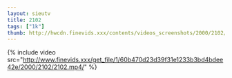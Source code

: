 ```yaml
--- 
layout: sieutv
title: 2102
tags: ["1k"]
thumb: http://hwcdn.finevids.xxx/contents/videos_screenshots/2000/2102/preview.mp4.jpg
---
```

{% include video src="http://www.finevids.xxx/get_file/1/60b470d23d39f31e1233b3bd4bdee42e/2000/2102/2102.mp4/" %} 
